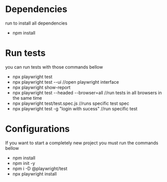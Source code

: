 # Dependencies
run to install all dependencies
- npm install

# Run tests
you can run tests with those commands bellow
- npx playwright test
- npx playwright test --ui //open playwright interface 
- npx playwright show-report
- npx playwright test --headed --browser=all  //run tests in all browsers in the same time
- npx playwright test/test.spec.js //runs specific test spec
- npx playwright test -g "login with sucess" //run specific test 

# Configurations 
If you want to start a completely new project you must run the commands bellow
- npm install
- npm init -y
- npm i -D @playwright/test
- npx playwright install


